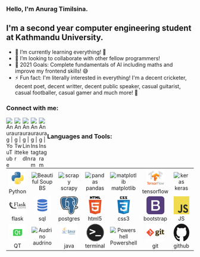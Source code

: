 ### Hello, I'm Anurag Timilsina.

## I'm a second year computer engineering student at Kathmandu University. 
- 🌱 I’m currently learning everything! 🤣
- 👯 I’m looking to collaborate with other fellow programmers!
- 🥅 2021 Goals: Complete fundamentals of AI including maths and improve my frontend skills! 😅 
- ⚡ Fun fact: I'm literally interested in everything! I'm a decent cricketer, decent poet, decent writter, decent public speaker, casual guitarist, casual footballer, casual gamer and much more! 🤣

### Connect with me:

[<img align="left" alt="Anurag | YouTube" width="22px" src="https://cdn.jsdelivr.net/npm/simple-icons@v3/icons/youtube.svg" />][youtube]

[<img align="left" alt="Anurag | Twitter" width="22px" src="https://cdn.jsdelivr.net/npm/simple-icons@v3/icons/twitter.svg" />][twitter]

[<img align="left" alt="Anurag | LinkedIn" width="22px" src="https://cdn.jsdelivr.net/npm/simple-icons@v3/icons/linkedin.svg" />][linkedin]

[<img align="left" alt="Anurag | Instagram" width="22px" src="https://cdn.jsdelivr.net/npm/simple-icons@v3/icons/instagram.svg" />][instagram]

[<img align="left" alt="Anurag | Instagram" width="22px" src="https://cdn.jsdelivr.net/npm/simple-icons@v3/icons/facebook.svg" />][facebook]

<br>

### Languages and Tools:

<table>
  <tr>
    <td align="center" width="96">
        <img src="https://raw.githubusercontent.com/github/explore/80688e429a7d4ef2fca1e82350fe8e3517d3494d/topics/python/python.png" width="48" height="48" alt="Python" />
      <br>Python
    </td>
    <td align="center" width="96">
        <img src="https://www.crummy.com/software/BeautifulSoup/bs4/doc/_images/6.1.jpg" width="48" height="48" alt="Beautiful Soup" />
      <br>BS
    </td>
    <td align="center" width="96">
        <img src="https://i.imgur.com/9o8bn1H.png" width="48" height="48" alt="scrapy" />
      <br>scrapy
    </td>
    <td align="center" width="96">
        <img src="https://pandas.pydata.org/static/img/pandas_mark.svg" width="48" height="48" alt="pandas" />
      <br>pandas
    </td>
    <td align="center" width="96">
        <img src="https://matplotlib.org/stable/_images/sphx_glr_logos2_001.png" width="48" height="48" alt="matplotlib" />
      <br>matplotlib
    </td>
    <td align="center" width="96">
        <img src="https://raw.githubusercontent.com/github/explore/80688e429a7d4ef2fca1e82350fe8e3517d3494d/topics/tensorflow/tensorflow.png" width="48" height="48" alt="tensorflow" />
      <br>tensorflow
    </td>
    <td align="center" width="96">
        <img src="https://keras.io/img/logo.png" width="48" height="48" alt="keras" />
      <br>keras
    </td>
    <td align="center" width="96">
        <img src="https://raw.githubusercontent.com/github/explore/80688e429a7d4ef2fca1e82350fe8e3517d3494d/topics/scikit-learn/scikit-learn.png" width="48" height="48" alt="scikit" />
      <br>scikit
    </td>
    <td align="center" width="96">
        <img src="https://raw.githubusercontent.com/github/explore/80688e429a7d4ef2fca1e82350fe8e3517d3494d/topics/django/django.png" width="48" height="48" alt="django" />
      <br>django
    </td>
  </tr>

  <tr>
    <td align="center" width="96">
        <img src="https://raw.githubusercontent.com/github/explore/80688e429a7d4ef2fca1e82350fe8e3517d3494d/topics/flask/flask.png" width="48" height="48" alt="flask" />
      <br>flask
    </td>
    <td align="center" width="96">
        <img src="https://raw.githubusercontent.com/github/explore/80688e429a7d4ef2fca1e82350fe8e3517d3494d/topics/sql/sql.png" width="48" height="48" alt="sql" />
      <br>sql
    </td>
    <td align="center" width="96">
        <img src="https://raw.githubusercontent.com/github/explore/80688e429a7d4ef2fca1e82350fe8e3517d3494d/topics/postgresql/postgresql.png" width="48" height="48" alt="postgres" />
      <br>postgres
    </td>
    <td align="center" width="96">
        <img src="https://raw.githubusercontent.com/github/explore/80688e429a7d4ef2fca1e82350fe8e3517d3494d/topics/html/html.png" width="48" height="48" alt="html5" />
      <br>html5
    </td>
    <td align="center" width="96">
        <img src="https://raw.githubusercontent.com/github/explore/80688e429a7d4ef2fca1e82350fe8e3517d3494d/topics/css/css.png" width="48" height="48" alt="CSS3" />
      <br>css3
    </td>
    <td align="center" width="96">
        <img src="https://raw.githubusercontent.com/github/explore/80688e429a7d4ef2fca1e82350fe8e3517d3494d/topics/bootstrap/bootstrap.png" width="48" height="48" alt="bootstrap" />
      <br>bootstrap
    </td>
    <td align="center" width="96">
        <img src="https://raw.githubusercontent.com/github/explore/80688e429a7d4ef2fca1e82350fe8e3517d3494d/topics/javascript/javascript.png" width="48" height="48" alt="JS" />
      <br>JS
    </td>
    <td align="center" width="96">
        <img src="https://raw.githubusercontent.com/github/explore/80688e429a7d4ef2fca1e82350fe8e3517d3494d/topics/c/c.png" width="48" height="48" alt="c" />
      <br>C
    </td>
    <td align="center" width="96">
        <img src="https://raw.githubusercontent.com/github/explore/80688e429a7d4ef2fca1e82350fe8e3517d3494d/topics/qt/qt.png" width="48" height="48" alt="c++" />
      <br>C++
    </td>

  </tr>

  <tr>
    <td align="center" width="96"> 
        <img src="https://raw.githubusercontent.com/github/explore/80688e429a7d4ef2fca1e82350fe8e3517d3494d/topics/qt/qt.png" width="48" height="48" alt="QT" />
      <br>QT
    </td>
    <td align="center" width="96">
        <img src="https://i.imgur.com/k1MIO51.png" width="48" height="48" alt="Audrino" />
      <br>audrino
    </td>
    <td align="center"  width="96">
        <img src="https://raw.githubusercontent.com/github/explore/80688e429a7d4ef2fca1e82350fe8e3517d3494d/topics/java/java.png" width="48" height="48" alt="java" />
      <br>java
    </td>
    <td align="center"  width="96">
        <img src="https://raw.githubusercontent.com/github/explore/80688e429a7d4ef2fca1e82350fe8e3517d3494d/topics/terminal/terminal.png" width="48" height="48" alt="terminal" />
      <br>terminal
    </td>
    <td align="center" width="96">
        <img src="https://raw.githubusercontent.com/PowerShell/PowerShell/master/assets/ps_black_128.svg" width="48" height="48" alt="Powershell" />
      <br>Powershell
    </td>
    <td align="center" width="96">
        <img src="https://raw.githubusercontent.com/github/explore/80688e429a7d4ef2fca1e82350fe8e3517d3494d/topics/git/git.png" width="48" height="48" alt="git" />
      <br>git
    </td>
    <td align="center" width="96">
        <img src="https://raw.githubusercontent.com/github/explore/78df643247d429f6cc873026c0622819ad797942/topics/github/github.png" width="48" height="48" alt="github" />
      <br>github
    </td>
    <td align="center" width="96">
        <img src="https://upload.wikimedia.org/wikipedia/commons/0/04/Debian_logo.png" width="48" height="48" alt="debian" />
      <br>debian
    </td>
  </tr>
</table>

<!-- [<img align="left" alt="python" width="40px" height="40px" src="https://raw.githubusercontent.com/github/explore/80688e429a7d4ef2fca1e82350fe8e3517d3494d/topics/python/python.png">][python]

[<img align="left" alt="BS" width="40px" height="40px" src="https://www.crummy.com/software/BeautifulSoup/bs4/doc/_images/6.1.jpg">][python]

[<img align="left" alt="scrapy" width="40px" height="40px" src="https://i.imgur.com/9o8bn1H.png">][python]

[<img align="left" alt="pandas" width="40px" height="40px" src="https://pandas.pydata.org/static/img/pandas_mark.svg">][python]

[<img align="left" alt="Matplotlib" width="40px" height="40px" src="https://matplotlib.org/stable/_images/sphx_glr_logos2_001.png">][python]

[<img align="left" alt="Tensorflow" width="40px" height="40px" src="https://raw.githubusercontent.com/github/explore/80688e429a7d4ef2fca1e82350fe8e3517d3494d/topics/tensorflow/tensorflow.png">][python]

[<img align="left" alt="Keras" width="40px" height="40px" src="https://keras.io/img/logo.png">][python]

[<img align="left" alt="scikit" width="40px" height="40px" src="https://raw.githubusercontent.com/github/explore/80688e429a7d4ef2fca1e82350fe8e3517d3494d/topics/scikit-learn/scikit-learn.png">][python]

[<img align="left" alt="django" width="40px" height="40px" src="https://raw.githubusercontent.com/github/explore/80688e429a7d4ef2fca1e82350fe8e3517d3494d/topics/django/django.png">][python]

[<img align="left" alt="flask" width="40px" height="40px" src="https://raw.githubusercontent.com/github/explore/80688e429a7d4ef2fca1e82350fe8e3517d3494d/topics/flask/flask.png">][python]

[<img align="left" alt="SQL" width="40px" height="40px" src="https://raw.githubusercontent.com/github/explore/80688e429a7d4ef2fca1e82350fe8e3517d3494d/topics/sql/sql.png">][sql]

[<img align="left" alt="postgresql" width="40px" height="40px" src="https://raw.githubusercontent.com/github/explore/80688e429a7d4ef2fca1e82350fe8e3517d3494d/topics/postgresql/postgresql.png">][sql]

[<img align="left" alt="HTML5" width="40px" height="40px" src="https://raw.githubusercontent.com/github/explore/80688e429a7d4ef2fca1e82350fe8e3517d3494d/topics/html/html.png">][html5]

[<img align="left" alt="CSS3" width="40px" height="40px" src="https://raw.githubusercontent.com/github/explore/80688e429a7d4ef2fca1e82350fe8e3517d3494d/topics/css/css.png">][css3]

[<img align="left" alt="bootstrap" width="40px" height="40px" src="https://raw.githubusercontent.com/github/explore/80688e429a7d4ef2fca1e82350fe8e3517d3494d/topics/bootstrap/bootstrap.png">][css3]

[<img align="left" alt="JavaScript" width="40px" height="40px" src="https://raw.githubusercontent.com/github/explore/80688e429a7d4ef2fca1e82350fe8e3517d3494d/topics/javascript/javascript.png">][javascript]

[<img align="left" alt="C" width="40px" height="40px" src="https://raw.githubusercontent.com/github/explore/80688e429a7d4ef2fca1e82350fe8e3517d3494d/topics/c/c.png">][c]

[<img align="left" alt="C++" width="40px" height="40px" src="https://raw.githubusercontent.com/github/explore/80688e429a7d4ef2fca1e82350fe8e3517d3494d/topics/cpp/cpp.png">][c++]

[<img align="left" alt="QT" width="40px" height="40px" src="https://raw.githubusercontent.com/github/explore/80688e429a7d4ef2fca1e82350fe8e3517d3494d/topics/qt/qt.png">][c++]

[<img align="left" alt="Audrino" width="40px" height="40px" src="https://i.imgur.com/k1MIO51.png">][c++]

[<img align="left" alt="Java" width="40px" height="40px" src="https://raw.githubusercontent.com/github/explore/80688e429a7d4ef2fca1e82350fe8e3517d3494d/topics/java/java.png">][java]

[<img align="left" alt="Terminal" width="40px" height="40px" src="https://raw.githubusercontent.com/github/explore/80688e429a7d4ef2fca1e82350fe8e3517d3494d/topics/terminal/terminal.png">][terminal]

[<img align="left" alt="powershell" width="40px" height="40px" src="https://docs.microsoft.com/en-us/powershell/media/index/ps_black_128.svg">][powershell]

[<img align="left" alt="Git" width="40px" height="40px" src="https://raw.githubusercontent.com/github/explore/80688e429a7d4ef2fca1e82350fe8e3517d3494d/topics/git/git.png">][git]

[<img align="left" alt="GitHub" width="40px" height="40px" src="https://raw.githubusercontent.com/github/explore/78df643247d429f6cc873026c0622819ad797942/topics/github/github.png">][github] -->

<br>
<br>


[twitter]: https://twitter.com/TimilsinaAnurag
[youtube]: https://www.youtube.com/channel/UCDwG7O6D3ePeatk3zJ9qhlg
[instagram]: https://www.instagram.com/anurag_tim/
[linkedin]: https://www.linkedin.com/in/anurag-timilsina-915a3a1b3/
[facebook]: https://www.facebook.com/anurag.timilsina.10/


[python]: https://raw.githubusercontent.com/github/explore/80688e429a7d4ef2fca1e82350fe8e3517d3494d/topics/python/python.png
[sql]: https://raw.githubusercontent.com/github/explore/80688e429a7d4ef2fca1e82350fe8e3517d3494d/topics/sql/sql.png
[html5]: https://raw.githubusercontent.com/github/explore/80688e429a7d4ef2fca1e82350fe8e3517d3494d/topics/html/html.png
[css3]: https://raw.githubusercontent.com/github/explore/80688e429a7d4ef2fca1e82350fe8e3517d3494d/topics/css/css.png
[javascript]: https://raw.githubusercontent.com/github/explore/80688e429a7d4ef2fca1e82350fe8e3517d3494d/topics/javascript/javascript.png
[c]: https://raw.githubusercontent.com/github/explore/80688e429a7d4ef2fca1e82350fe8e3517d3494d/topics/c/c.png
[c++]: https://raw.githubusercontent.com/github/explore/80688e429a7d4ef2fca1e82350fe8e3517d3494d/topics/c/c.png
[java]: https://raw.githubusercontent.com/github/explore/80688e429a7d4ef2fca1e82350fe8e3517d3494d/topics/java/java.png
[terminal]: https://raw.githubusercontent.com/github/explore/80688e429a7d4ef2fca1e82350fe8e3517d3494d/topics/terminal/terminal.png
[powershell]: https://docs.microsoft.com/en-us/powershell/media/index/ps_black_128.svg
[git]: https://raw.githubusercontent.com/github/explore/80688e429a7d4ef2fca1e82350fe8e3517d3494d/topics/git/git.png
[github]: https://raw.githubusercontent.com/github/explore/78df643247d429f6cc873026c0622819ad797942/topics/github/github.png







